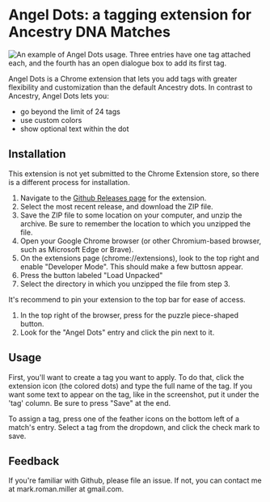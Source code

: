 # Angel Dots: a tagging extension for Ancestry DNA Matches

![An example of Angel Dots usage. Three entries have one tag attached each, and the fourth has an open dialogue box to 
add its first tag.](img/usage_example.png)

Angel Dots is a Chrome extension that lets you add tags with greater flexibility and customization than the default 
Ancestry dots. In contrast to Ancestry, Angel Dots lets you:
- go beyond the limit of 24 tags
- use custom colors
- show optional text within the dot

## Installation

This extension is not yet submitted to the Chrome Extension store, so there is a different process for installation.

1. Navigate to the [Github Releases page](https://github.com/markromanmiller/ancestry-dna-match-tools/releases) for the
extension.
2. Select the most recent release, and download the ZIP file.
3. Save the ZIP file to some location on your computer, and unzip the archive. Be sure to remember the location to which you unzipped the file.
4. Open your Google Chrome browser (or other Chromium-based browser, such as Microsoft Edge or Brave).
5. On the extensions page (chrome://extensions), look to the top right and enable "Developer Mode". This should make a few buttosn appear.
6. Press the button labeled "Load Unpacked"
7. Select the directory in which you unzipped the file from step 3.

It's recommend to pin your extension to the top bar for ease of access.

1. In the top right of the browser, press for the puzzle piece-shaped button. 
2. Look for the "Angel Dots" entry and click the pin next to it.

## Usage

First, you'll want to create a tag you want to apply. To do that, click the extension icon (the colored dots) 
and type the full name of the tag. 
If you want some text to appear on the tag, like in the screenshot, put it under the 'tag' column.
Be sure to press "Save" at the end.

To assign a tag, press one of the feather icons on the bottom left of a match's entry. Select a tag from the dropdown,
and click the check mark to save.

## Feedback

If you're familiar with Github, please file an issue. If not, you can contact me at mark.roman.miller at gmail.com. 




